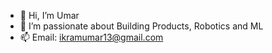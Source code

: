 - 👋 Hi, I’m Umar
- 🚀 I’m passionate about Building Products, Robotics and ML
- 📫 Email: ikramumar13@gmail.com
